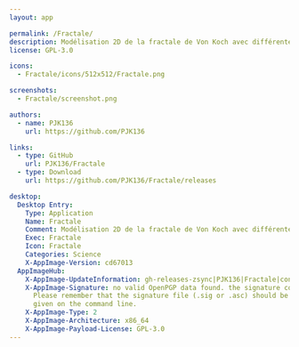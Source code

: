 ```yaml
---
layout: app

permalink: /Fractale/
description: Modélisation 2D de la fractale de Von Koch avec différentes variantes
license: GPL-3.0

icons:
  - Fractale/icons/512x512/Fractale.png

screenshots:
  - Fractale/screenshot.png

authors:
  - name: PJK136
    url: https://github.com/PJK136

links:
  - type: GitHub
    url: PJK136/Fractale
  - type: Download
    url: https://github.com/PJK136/Fractale/releases

desktop:
  Desktop Entry:
    Type: Application
    Name: Fractale
    Comment: Modélisation 2D de la fractale de Von Koch avec différentes variantes
    Exec: Fractale
    Icon: Fractale
    Categories: Science
    X-AppImage-Version: cd67013
  AppImageHub:
    X-AppImage-UpdateInformation: gh-releases-zsync|PJK136|Fractale|continuous|Fractale*-x86_64.AppImage.zsync
    X-AppImage-Signature: no valid OpenPGP data found. the signature could not be verified.
      Please remember that the signature file (.sig or .asc) should be the first file
      given on the command line.
    X-AppImage-Type: 2
    X-AppImage-Architecture: x86_64
    X-AppImage-Payload-License: GPL-3.0
---
```

